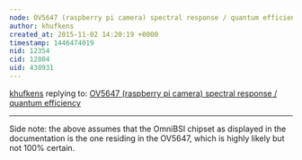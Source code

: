 ```yaml
---
node: OV5647 (raspberry pi camera) spectral response / quantum efficiency
author: khufkens
created_at: 2015-11-02 14:20:19 +0000
timestamp: 1446474019
nid: 12354
cid: 12804
uid: 438931
---
```




[khufkens](../profile/khufkens) replying to: [OV5647 (raspberry pi camera) spectral response / quantum efficiency](../notes/khufkens/11-02-2015/ov5647-raspberry-pi-camera-spectral-response-quantum-efficiency)

----
Side note: the above assumes that the OmniBSI chipset as displayed in the documentation is the one residing in the OV5647, which is highly likely but not 100% certain.